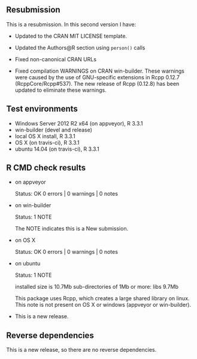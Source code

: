 ## Resubmission
 
This is a resubmission. In this second version I have:

* Updated to the CRAN MIT LICENSE template.

* Updated the Authors@R section using `person()` calls

* Fixed non-canonical CRAN URLs

* Fixed compilation WARNINGS on CRAN win-builder. These warnings were caused by the use of GNU-specific extensions in Rcpp 0.12.7 (RcppCore/Rcpp#537). The new release of Rcpp (0.12.8) has been updated to eliminate these warnings.

## Test environments

* Windows Server 2012 R2 x64 (on appveyor), R 3.3.1
* win-builder (devel and release)
* local OS X install, R 3.3.1
* OS X (on travis-ci), R 3.3.1
* ubuntu 14.04 (on travis-ci), R 3.3.1

## R CMD check results

* on appveyor

  Status: OK
  0 errors | 0 warnings | 0 notes
 
* on win-builder

  Status: 1 NOTE
  
  The NOTE indicates this is a New submission.
 
* on OS X 

  Status: OK
  0 errors | 0 warnings | 0 notes
  
* on ubuntu

  Status: 1 NOTE
  
  installed size is 10.7Mb
  sub-directories of 1Mb or more:
    libs   9.7Mb

  This package uses Rcpp, which creates a large shared library on linux.
  This note is not present on OS X or windows (appveyor or win-builder).
  
* This is a new release.

## Reverse dependencies

This is a new release, so there are no reverse dependencies.
